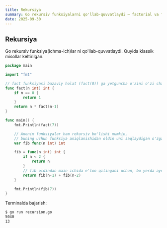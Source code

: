 ```yaml
---
title: Rekursiya
summary: Go rekursiv funksiyalarni qo'llab-quvvatlaydi — factorial va fibonachchi misollari.
date: 2025-09-30
---
```


## Rekursiya

<div class="my-md-content">
Go rekursiv funksiya(ichma-ich)lar ni qo'llab-quvvatlaydi. Quyida klassik misollar keltirilgan.

```go
package main

import "fmt"

// fact funksiyasi bazaviy holat (fact(0)) ga yetguncha o'zini o'zi chaqiradi
func fact(n int) int {
    if n == 0 {
        return 1
    }
    return n * fact(n-1)
}

func main() {
    fmt.Println(fact(7))

    // Anonim funksiyalar ham rekursiv bo'lishi mumkin,
    // buning uchun funksiya aniqlanishidan oldin uni saqlaydigan o'zgaruvchini var bilan e'lon qilish kerak
    var fib func(n int) int

    fib = func(n int) int {
        if n < 2 {
            return n
        }
        // fib oldindan main ichida e'lon qilingani uchun, bu yerda aynan shu funksiyani chaqirish kerakligi ma'lum
        return fib(n-1) + fib(n-2)
    }

    fmt.Println(fib(7))
}
```

Terminalda bajarish:
```bash
$ go run recursion.go 
5040
13
```
</div>

